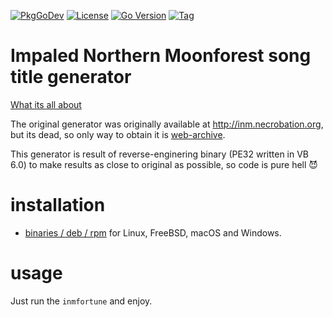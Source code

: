 [![PkgGoDev](https://pkg.go.dev/badge/github.com/s0rg/inm)](https://pkg.go.dev/github.com/s0rg/inm)
[![License](https://img.shields.io/github/license/s0rg/inm)](https://github.com/s0rg/inm/blob/main/LICENSE)
[![Go Version](https://img.shields.io/github/go-mod/go-version/s0rg/inm)](go.mod)
[![Tag](https://img.shields.io/github/v/tag/s0rg/inm?sort=semver)](https://github.com/s0rg/inm/tags)

# Impaled Northern Moonforest song title generator

[What its all about](https://en.wikipedia.org/wiki/Seth_Putnam#Impaled_Northern_Moonforest)

The original generator was originally available at http://inm.necrobation.org, but its dead, so only way to obtain it
is [web-archive](https://web.archive.org/web/20060816025359fw_/http://inm.necrobation.org/generator.zip).

This generator is result of reverse-enginering binary (PE32 written in VB 6.0) to make results as close to original as
possible, so code is pure hell 😈

# installation

- [binaries / deb / rpm](https://github.com/s0rg/inm/releases) for Linux, FreeBSD, macOS and Windows.

# usage

Just run the `inmfortune` and enjoy.
